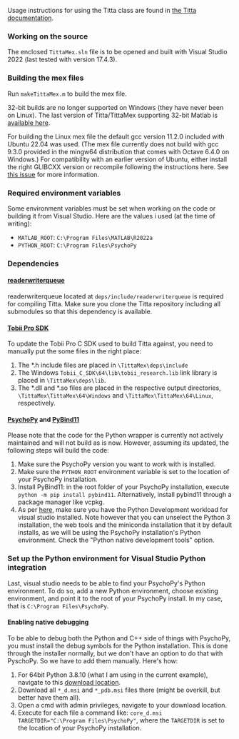 Usage instructions for using the Titta class are found in [the Titta documentation](../readme.md).

### Working on the source
The enclosed `TittaMex.sln` file is to be opened and built with Visual Studio 2022 (last tested with version 17.4.3).

### Building the mex files
Run `makeTittaMex.m` to build the mex file.

32-bit builds are no longer supported on Windows (they have never been on Linux). The last version of Titta/TittaMex supporting 32-bit Matlab is [available here](https://github.com/dcnieho/Titta/releases/tag/last_32bit_version).

For building the Linux mex file the default gcc version 11.2.0 included with Ubuntu 22.04 was used.
(The mex file currently does not build with gcc 9.3.0 provided in the mingw64 distribution that comes with Octave 6.4.0 on Windows.)
For compatibility with an earlier version of Ubuntu, either install the right GLIBCXX version or recompile following the instructions here. See [this issue](https://github.com/dcnieho/Titta/issues/40) for more information.

### Required environment variables
Some environment variables must be set when working on the code or building it from Visual Studio. Here are the values i used (at the time of writing):
- `MATLAB_ROOT`: `C:\Program Files\MATLAB\R2022a`
- `PYTHON_ROOT`: `C:\Program Files\PsychoPy`

### Dependencies
#### [readerwriterqueue](https://github.com/cameron314/readerwriterqueue)
readerwriterqueue located at `deps/include/readerwriterqueue` is required for compiling Titta. Make sure you clone the Titta repository including all submodules so that this dependency is available.

#### [Tobii Pro SDK](https://www.tobiipro.com/product-listing/tobii-pro-sdk/)
To update the Tobii Pro C SDK used to build Titta against, you need to manually put the some files in the right place:
1. The \*.h include files are placed in `\TittaMex\deps\include`
2. The Windows `Tobii_C_SDK\64\lib\tobii_research.lib` link library is placed in `\TittaMex\deps\lib`.
3. The \*.dll and \*.so files are placed in the respective output directories, `\TittaMex\TittaMex\64\Windows` and `\TittaMex\TittaMex\64\Linux`, respectively.

#### [PsychoPy](https://www.psychopy.org/) and [PyBind11](https://github.com/pybind/pybind11)
Please note that the code for the Python wrapper is currently not actively maintained and will not build as is now. However, assuming its updated, the following steps will build the code:
1. Make sure the PsychoPy version you want to work with is installed.
2. Make sure the `PYTHON_ROOT` environment variable is set to the location of your PsychoPy installation.
3. Install PyBind11: in the root folder of your PsychoPy installation, execute `python -m pip install pybind11`. Alternatively, install pybind11 through a package manager like vcpkg.
4. As per [here](https://docs.microsoft.com/en-us/visualstudio/python/working-with-c-cpp-python-in-visual-studio?view=vs-2019#prerequisites), make sure you have the Python Development workload for visual studio installed. Note however that you can unselect the Python 3 installation, the web tools and the miniconda installation that it by default installs, as we will be using the PsychoPy installation's Python environment. Check the "Python native development tools" option.

### Set up the Python environment for Visual Studio Python integration
Last, visual studio needs to be able to find your PsychoPy's Python environment. To do so, add a new Python environment, choose existing environment, and point it to the root of your PsychoPy install. In my case, that is `C:\Program Files\PsychoPy`.

#### Enabling native debugging
To be able to debug both the Python and C++ side of things with PsychoPy, you must install the debug symbols for the Python installation. This is done through the installer normally, but we don't have an option to do that with PyschoPy. So we have to add them manually. Here's how:
1. For 64bit Python 3.8.10 (what I am using in the current example), navigate to this [download location](https://www.python.org/ftp/python/3.8.10/amd64/).
2. Download all `*_d.msi` and `*_pdb.msi` files there (might be overkill, but better have them all).
3. Open a cmd with admin privileges, navigate to your download location.
4. Execute for each file a command like: `core_d.msi TARGETDIR="C:\Program Files\PsychoPy"`, where the `TARGETDIR` is set to the location of your PsychoPy installation.
